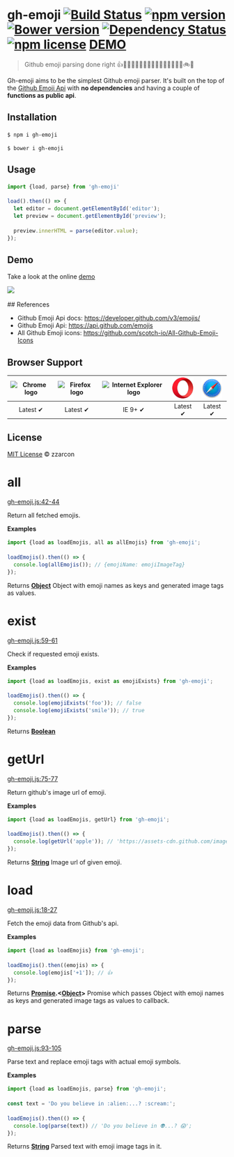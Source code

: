 # gh-emoji [![Build Status](https://travis-ci.org/zzarcon/gh-emoji.svg?branch=master)](https://travis-ci.org/zzarcon/gh-emoji) [![npm version](https://badge.fury.io/js/gh-emoji.svg)](https://www.npmjs.com/package/gh-emoji) [![Bower version](https://badge.fury.io/bo/gh-emoji.svg)](https://libraries.io/bower/gh-emoji) [![Dependency Status](https://david-dm.org/zzarcon/gh-emoji.svg)](https://david-dm.org/zzarcon/gh-emoji) [![npm license](https://img.shields.io/npm/l/awesome-badges.svg)](https://www.npmjs.org/package/awesome-badges) [DEMO](http://zzarcon.github.io/gh-emoji/)
> Github emoji parsing done right 👍🙌👋👏💩🙋😈😄👶🙇👱🍔🍕👻💅👹🚲🚂

Gh-emoji aims to be the simplest Github emoji parser. It's built on the top of the [Github Emoji Api](https://api.github.com/emojis) with **no dependencies** and having a couple of **functions as public api**.

## Installation
`$ npm i gh-emoji`

`$ bower i gh-emoji`

## Usage

```javascript
import {load, parse} from 'gh-emoji'

load().then(() => {
  let editor = document.getElementById('editor');
  let preview = document.getElementById('preview');

  preview.innerHTML = parse(editor.value);
});

```

## Demo
Take a look at the online [demo](http://zzarcon.github.io/gh-emoji/)

![](https://raw.githubusercontent.com/zzarcon/gh-emoji/master/assets/gh-emoji-demo.gif)

## References

* Github Emoji Api docs: https://developer.github.com/v3/emojis/
* Github Emoji Api: https://api.github.com/emojis
* All Github Emoji icons: https://github.com/scotch-io/All-Github-Emoji-Icons

## Browser Support

| <img src="https://raw.githubusercontent.com/alrra/browser-logos/master/chrome/chrome_64x64.png" width="48px" height="48px" alt="Chrome logo"> | <img src="https://raw.githubusercontent.com/alrra/browser-logos/master/firefox/firefox_64x64.png" width="48px" height="48px" alt="Firefox logo"> | <img src="https://raw.githubusercontent.com/alrra/browser-logos/master/internet-explorer/internet-explorer_64x64.png" width="48px" height="48px" alt="Internet Explorer logo"> | <img src="https://raw.githubusercontent.com/alrra/browser-logos/master/opera/opera_64x64.png" width="48px" height="48px" alt="Opera logo"> | <img src="https://raw.githubusercontent.com/alrra/browser-logos/master/safari/safari_64x64.png" width="48px" height="48px" alt="Safari logo"> |
|:---:|:---:|:---:|:---:|:---:|
| Latest ✔ | Latest ✔ | IE 9+ ✔ | Latest ✔ | Latest ✔ |

## License

[MIT License](https://tldrlegal.com/license/mit-license) © zzarcon
# all

[gh-emoji.js:42-44](https://github.com/zzarcon/gh-emoji/blob/0a27a9667f27586e50b6a3e15b6e1552a3b72f49/gh-emoji.js#L42-L44 "Source code on GitHub")

Return all fetched emojis.

**Examples**

```javascript
import {load as loadEmojis, all as allEmojis} from 'gh-emoji';

loadEmojis().then(() => {
  console.log(allEmojis()); // {emojiName: emojiImageTag}
});
```

Returns **[Object](https://developer.mozilla.org/en-US/docs/Web/JavaScript/Reference/Global_Objects/Object)** Object with emoji names as keys and generated image tags
as values.

# exist

[gh-emoji.js:59-61](https://github.com/zzarcon/gh-emoji/blob/0a27a9667f27586e50b6a3e15b6e1552a3b72f49/gh-emoji.js#L59-L61 "Source code on GitHub")

Check if requested emoji exists.

**Examples**

```javascript
import {load as loadEmojis, exist as emojiExists} from 'gh-emoji';

loadEmojis().then(() => {
  console.log(emojiExists('foo')); // false
  console.log(emojiExists('smile')); // true
});
```

Returns **[Boolean](https://developer.mozilla.org/en-US/docs/Web/JavaScript/Reference/Global_Objects/Boolean)** 

# getUrl

[gh-emoji.js:75-77](https://github.com/zzarcon/gh-emoji/blob/0a27a9667f27586e50b6a3e15b6e1552a3b72f49/gh-emoji.js#L75-L77 "Source code on GitHub")

Return github's image url of emoji.

**Examples**

```javascript
import {load as loadEmojis, getUrl} from 'gh-emoji';

loadEmojis().then(() => {
  console.log(getUrl('apple')); // 'https://assets-cdn.github.com/images/icons/emoji/unicode/1f34e.png?v6'
});
```

Returns **[String](https://developer.mozilla.org/en-US/docs/Web/JavaScript/Reference/Global_Objects/String)** Image url of given emoji.

# load

[gh-emoji.js:18-27](https://github.com/zzarcon/gh-emoji/blob/0a27a9667f27586e50b6a3e15b6e1552a3b72f49/gh-emoji.js#L18-L27 "Source code on GitHub")

Fetch the emoji data from Github's api.

**Examples**

```javascript
import {load as loadEmojis} from 'gh-emoji';

loadEmojis().then((emojis) => {
  console.log(emojis['+1']); // 👍
});
```

Returns **[Promise](https://developer.mozilla.org/en-US/docs/Web/JavaScript/Reference/Global_Objects/Promise).&lt;[Object](https://developer.mozilla.org/en-US/docs/Web/JavaScript/Reference/Global_Objects/Object)>** Promise which passes Object with emoji names
as keys and generated image tags as values to callback.

# parse

[gh-emoji.js:93-105](https://github.com/zzarcon/gh-emoji/blob/0a27a9667f27586e50b6a3e15b6e1552a3b72f49/gh-emoji.js#L93-L105 "Source code on GitHub")

Parse text and replace emoji tags with actual emoji symbols.

**Examples**

```javascript
import {load as loadEmojis, parse} from 'gh-emoji';

const text = 'Do you believe in :alien:...? :scream:';

loadEmojis().then(() => {
  console.log(parse(text)) // 'Do you believe in 👽...? 😱';
});
```

Returns **[String](https://developer.mozilla.org/en-US/docs/Web/JavaScript/Reference/Global_Objects/String)** Parsed text with emoji image tags in it.
